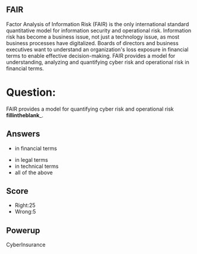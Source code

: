 ## FAIR
Factor Analysis of Information Risk (FAIR)
is the only international standard quantitative model for information security and operational risk.
Information risk has become a business issue, not just a technology issue, as most business processes have digitalized.
Boards of directors and business executives want to understand an organization's loss exposure in financial terms to enable effective decision-making.
FAIR provides a model for understanding, analyzing and quantifying cyber risk and operational risk in financial terms.

# Question:
FAIR provides a model for quantifying cyber risk and operational risk __fillintheblank___.

## Answers
* in financial terms
- in legal terms
- in technical terms
- all of the above

## Score
- Right:25
- Wrong:5

## Powerup
CyberInsurance
